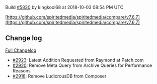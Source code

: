 Build [#5830](https://circleci.com/gh/spiritedmedia/spiritedmedia/5830) by kingkool68 at 2018-10-03 08:54 PM UTC

[https://github.com/spiritedmedia/spiritedmedia/compare/v7.6.7](https://github.com/spiritedmedia/spiritedmedia/compare/v7.6.7)
## Change log
[Full Changelog](git@github.com:spiritedmedia/spiritedmedia.git/compare/v7.6.6...v7.6.7)

 - [#2923](git@github.com:spiritedmedia/spiritedmedia.git/pull/2923): Latest Addition Requested from Raymond at Patch.com
 - [#2920](git@github.com:spiritedmedia/spiritedmedia.git/pull/2920): Remove Meta Query from Archive Queries for Performance Reasons
 - [#2918](git@github.com:spiritedmedia/spiritedmedia.git/pull/2918): Remove LudicrousDB from Composer
